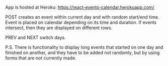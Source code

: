 App is hosted at Heroku:
https://react-events-calendar.herokuapp.com/

POST creates an event within current day and with random start/end time. Event is placed on calendar depending on its time and duration. 
If events intersect, then they are displayed on different rows.

PREV and NEXT switch days. 

P.S. There is functionality to display long events that started on one day and finished on another, and they have to be added not randomly, but by using forms that are not currently made.

